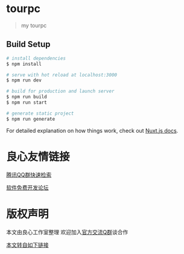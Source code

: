 # tourpc

> my tourpc

## Build Setup

``` bash
# install dependencies
$ npm install

# serve with hot reload at localhost:3000
$ npm run dev

# build for production and launch server
$ npm run build
$ npm run start

# generate static project
$ npm run generate
```

For detailed explanation on how things work, check out [Nuxt.js docs](http://u.720life.cn/g/a70bc8ec3730f3607a67eff4c621e8a2d2810b4b29d07ad056f78e1d6c58f9b2).



 # 良心友情链接

[腾讯QQ群快速检索](http://u.720life.cn/s/8cf73f7c)

[软件免费开发论坛](http://u.720life.cn/s/bbb01dc0)

# 版权声明 

本文由良心工作室整理 欢迎加入[官方交流Q群](https://u.720life.cn/s/f2316816)谈合作

[本文转自如下链接](http://u.720life.cn/g/2e71d0f0a5c601172267ba20d3a43c6ef1685b6e14efb1282199c70dac8ff95dc8d5b0b231cb4cbdf9b3ed49e6bea29da3756a4e432d944835a646a8476aadda)
